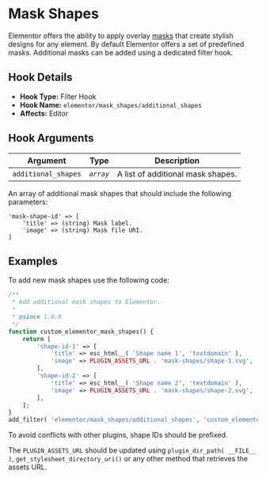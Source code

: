 # Mask Shapes

<Badge type="tip" vertical="top" text="Elementor Core" /> <Badge type="warning" vertical="top" text="Basic" />

Elementor offers the ability to apply overlay [masks](https://elementor.com/help/mask-option/) that create stylish designs for any element. By default Elementor offers a set of predefined masks. Additional masks can be added using a dedicated filter hook.

## Hook Details

* **Hook Type:** Filter Hook
* **Hook Name:** `elementor/mask_shapes/additional_shapes`
* **Affects:** Editor

## Hook Arguments

| Argument            | Type        | Description                       |
|---------------------|-------------|-----------------------------------|
| `additional_shapes` | _`array`_   | A list of additional mask shapes. |

An array of additional mask shapes that should include the following parameters: 

```
'mask-shape-id' => [
	'title' => (string) Mask label.
	'image' => (string) Mask file URI.
]
```

## Examples

To add new mask shapes use the following code:

```php
/**
 * Add additional mask shapes to Elementor.
 *
 * @since 1.0.0
 */
function custom_elementor_mask_shapes() {
	return [
		'shape-id-1' => [
			'title' => esc_html__( 'Shape name 1', 'textdomain' ),
			'image' => PLUGIN_ASSETS_URL . 'mask-shapes/shape-1.svg',
		],
		'shape-id-2' => [
			'title' => esc_html__( 'Shape name 2', 'textdomain' ),
			'image' => PLUGIN_ASSETS_URL . 'mask-shapes/shape-2.svg',
		],
	];
}
add_filter( 'elementor/mask_shapes/additional_shapes', 'custom_elementor_mask_shapes' );
```

To avoid conflicts with other plugins, shape IDs should be prefixed.

The `PLUGIN_ASSETS_URL` should be updated using `plugin_dir_path( __FILE__ )`, `get_stylesheet_directory_uri()` or any other method that retrieves the assets URL.
